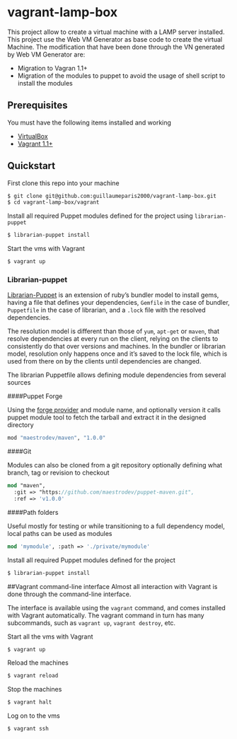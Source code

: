 vagrant-lamp-box
================

This project allow to create a virtual machine with a LAMP server installed. This project use the Web VM Generator as base code to create the virtual Machine. The modification that have been done through the VN generated by Web VM Generator are: 
  * Migration to Vagran 1.1+
  * Migration of the modules to puppet to avoid the usage of shell script to install the modules

## Prerequisites
You must have the following items installed and working

+ [VirtualBox](https://www.virtualbox.org/)
+ [Vagrant 1.1+](http://vagrantup.com/)

## Quickstart
First clone this repo into your machine
```sh
$ git clone git@github.com:guillaumeparis2000/vagrant-lamp-box.git
$ cd vagrant-lamp-box/vagrant
```

Install all required Puppet modules defined for the project using `librarian-puppet`
```sh
$ librarian-puppet install
```

Start the vms with Vagrant
```sh
$ vagrant up 
```

### Librarian-puppet
[Librarian-Puppet](https://github.com/rodjek/librarian-puppet) is an extension of ruby’s bundler model to install gems, having a file that defines your dependencies, `Gemfile` in the case of bundler, `Puppetfile` in the case of librarian, and a `.lock` file with the resolved dependencies.

The resolution model is different than those of `yum`, `apt-get` or `maven`, that resolve dependencies at every run on the client, relying on the clients to consistently do that over versions and machines. In the bundler or librarian model, resolution only happens once and it’s saved to the lock file, which is used from there on by the clients until dependencies are changed.

The librarian Puppetfile allows defining module dependencies from several sources

####Puppet Forge

Using the [forge provider](http://forge.puppetlabs.com) and module name, and optionally version it calls puppet module tool to fetch the tarball and extract it in the designed directory
```sh
mod "maestrodev/maven", "1.0.0"
```

####Git

Modules can also be cloned from a git repository optionally defining what branch, tag or revision to checkout
```pp
mod "maven",
  :git => "https://github.com/maestrodev/puppet-maven.git",
  :ref => 'v1.0.0'
```

####Path folders

Useful mostly for testing or while transitioning to a full dependency model, local paths can be used as modules
```pp
mod 'mymodule', :path => './private/mymodule'
```

Install all required Puppet modules defined for the project
```sh
$ librarian-puppet install
```

##Vagrant command-line interface
Almost all interaction with Vagrant is done through the command-line interface.

The interface is available using the `vagrant` command, and comes installed with Vagrant automatically. The vagrant command in turn has many subcommands, such as `vagrant up`, `vagrant destroy`, etc.

Start all the vms with Vagrant
```sh
$ vagrant up
```

Reload the machines
```sh
$ vagrant reload
```

Stop the machines
```sh
$ vagrant halt
```

Log on to the vms
```sh
$ vagrant ssh
```
